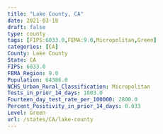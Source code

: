 ```yaml
---
title: "Lake County, CA"
date: 2021-03-18
draft: false
type: county
tags: [FIPS:6033.0,FEMA:9.0,Micropolitan,Green]
categories: [CA]
County: Lake County
State: CA
FIPS: 6033.0
FEMA_Region: 9.0
Population: 64386.0
NCHS_Urban_Rural_Classification: Micropolitan
Tests_in_prior_14_days: 1803.0
Fourteen_day_test_rate_per_100000: 2800.0
Percent_Positivity_in_prior_14_days: 0.033
Level: Green
url: /states/CA/lake-county
---
```



